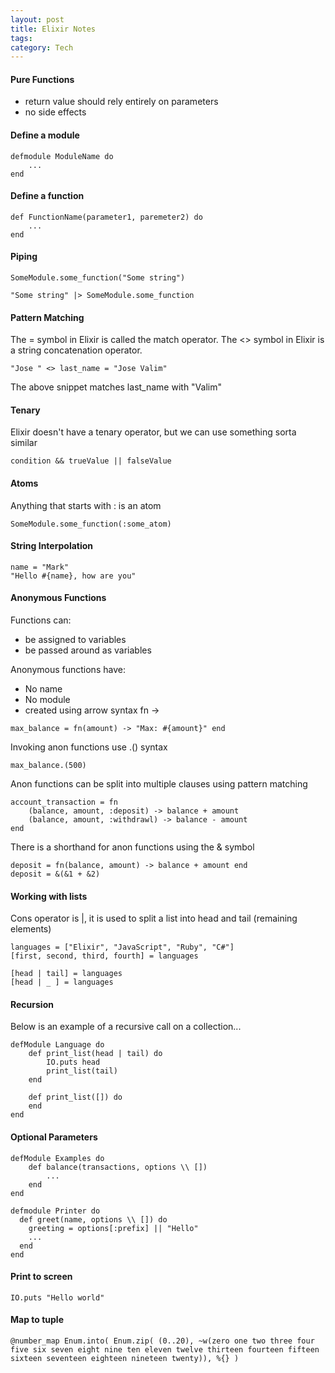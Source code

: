 ```yaml
---
layout: post
title: Elixir Notes
tags: 
category: Tech
---
```


#### Pure Functions

* return value should rely entirely on parameters  
* no side effects  

#### Define a module

~~~
defmodule ModuleName do
    ...
end
~~~

#### Define a function

~~~
def FunctionName(parameter1, paremeter2) do
    ...
end
~~~

#### Piping

~~~
SomeModule.some_function("Some string")

"Some string" |> SomeModule.some_function
~~~

#### Pattern Matching

The = symbol in Elixir is called the match operator.
The <> symbol in Elixir is a string concatenation operator.

~~~
"Jose " <> last_name = "Jose Valim"
~~~

The above snippet matches last_name with "Valim"

#### Tenary

Elixir doesn't have a tenary operator, but we can use something sorta similar

~~~
condition && trueValue || falseValue
~~~

#### Atoms

Anything that starts with : is an atom

~~~
SomeModule.some_function(:some_atom)
~~~

#### String Interpolation

~~~
name = "Mark"
"Hello #{name}, how are you"
~~~

#### Anonymous Functions

Functions can:  
* be assigned to variables  
* be passed around as variables  

Anonymous functions have:  
* No name  
* No module  
* created using arrow syntax fn ->  

~~~
max_balance = fn(amount) -> "Max: #{amount}" end
~~~

Invoking anon functions use .() syntax

~~~
max_balance.(500)
~~~

Anon functions can be split into multiple clauses using pattern matching

~~~
account_transaction = fn
    (balance, amount, :deposit) -> balance + amount
    (balance, amount, :withdrawl) -> balance - amount
end
~~~

There is a shorthand for anon functions using the & symbol

~~~
deposit = fn(balance, amount) -> balance + amount end
deposit = &(&1 + &2)
~~~

#### Working with lists

Cons operator is |, it is used to split a list into head and tail (remaining elements)

~~~
languages = ["Elixir", "JavaScript", "Ruby", "C#"]
[first, second, third, fourth] = languages

[head | tail] = languages
[head | _ ] = languages
~~~

#### Recursion

Below is an example of a recursive call on a collection...

~~~
defModule Language do
    def print_list(head | tail) do
        IO.puts head
        print_list(tail)
    end

    def print_list([]) do
    end
end
~~~

#### Optional Parameters

~~~
defModule Examples do
    def balance(transactions, options \\ [])
        ...
    end
end
~~~

~~~
defmodule Printer do
  def greet(name, options \\ []) do
    greeting = options[:prefix] || "Hello"
    ...
  end
end
~~~

#### Print to screen

~~~
IO.puts "Hello world"
~~~

#### Map to tuple

~~~
@number_map Enum.into( Enum.zip( (0..20), ~w(zero one two three four five six seven eight nine ten eleven twelve thirteen fourteen fifteen sixteen seventeen eighteen nineteen twenty)), %{} )
~~~

